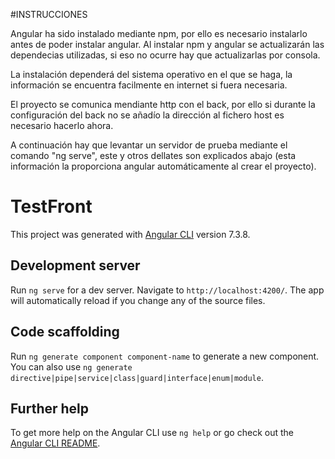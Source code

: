 #INSTRUCCIONES

Angular ha sido instalado mediante npm, por ello es necesario instalarlo antes de poder instalar angular. Al instalar npm y angular se actualizarán las dependecias utilizadas, si eso no ocurre hay que actualizarlas por consola.

La instalación dependerá del sistema operativo en el que se haga, la información se encuentra facilmente en internet si fuera necesaria.

El proyecto se comunica mendiante http con el back, por ello si durante la configuración del back no se añadío la dirección al fichero host es necesario hacerlo ahora.

A continuación hay que levantar un servidor de prueba mediante el comando "ng serve", este y otros dellates son explicados abajo (esta información la proporciona angular automáticamente al crear el proyecto).

# TestFront

This project was generated with [Angular CLI](https://github.com/angular/angular-cli) version 7.3.8.

## Development server

Run `ng serve` for a dev server. Navigate to `http://localhost:4200/`. The app will automatically reload if you change any of the source files.

## Code scaffolding

Run `ng generate component component-name` to generate a new component. You can also use `ng generate directive|pipe|service|class|guard|interface|enum|module`.

## Further help

To get more help on the Angular CLI use `ng help` or go check out the [Angular CLI README](https://github.com/angular/angular-cli/blob/master/README.md).
